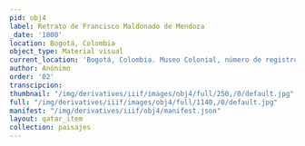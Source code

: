 ```yaml
---
pid: obj4
label: Retrato de Francisco Maldonado de Mendoza
_date: '1800'
location: Bogotá, Colombia
object_type: Material visual
current_location: 'Bogotá, Colombia. Museo Colonial, número de registro: 03.1.172'
author: Anónimo
order: '02'
transcipcion:
thumbnail: "/img/derivatives/iiif/images/obj4/full/250,/0/default.jpg"
full: "/img/derivatives/iiif/images/obj4/full/1140,/0/default.jpg"
manifest: "/img/derivatives/iiif/obj4/manifest.json"
layout: qatar_item
collection: paisajes
---
```


